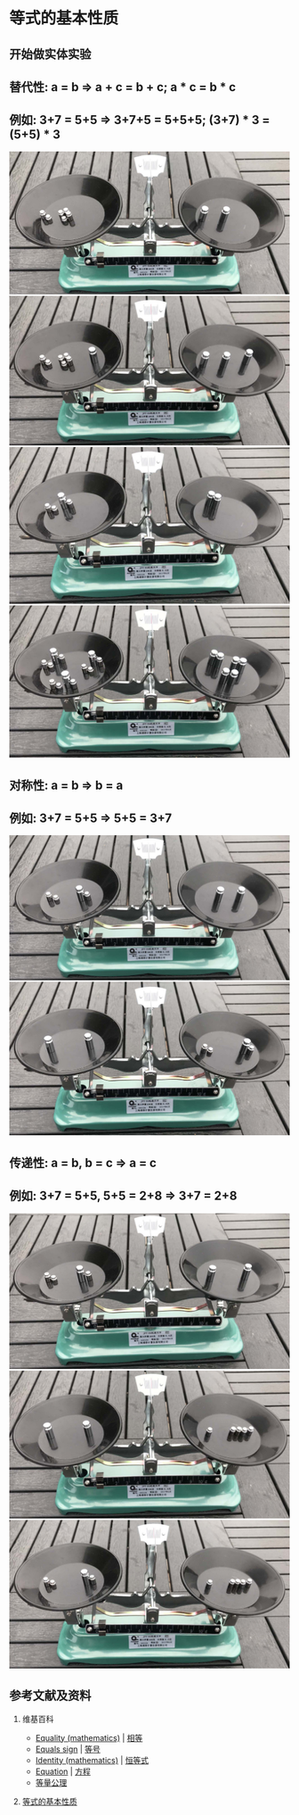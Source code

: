 # 等式的基本性质

## 开始做实体实验

## 替代性: a = b => a + c = b + c; a * c = b * c 
## 例如: 3+7 = 5+5 => 3+7+5 = 5+5+5; (3+7) * 3 = (5+5) * 3

![](/images/数系/等式的基本性质和移项变号法则/等式的基本性质/1a1.jpg)
![](/images/数系/等式的基本性质和移项变号法则/等式的基本性质/1a2.jpg)
![](/images/数系/等式的基本性质和移项变号法则/等式的基本性质/1a3.jpg)
![](/images/数系/等式的基本性质和移项变号法则/等式的基本性质/1a4.jpg)

## 对称性: a = b => b = a
## 例如: 3+7 = 5+5 => 5+5 = 3+7

![](/images/数系/等式的基本性质和移项变号法则/等式的基本性质/2a1.jpg)
![](/images/数系/等式的基本性质和移项变号法则/等式的基本性质/2a2.jpg)

## 传递性: a = b, b = c => a = c
## 例如: 3+7 = 5+5, 5+5 = 2+8 => 3+7 = 2+8 

![](/images/数系/等式的基本性质和移项变号法则/等式的基本性质/3a1.jpg)
![](/images/数系/等式的基本性质和移项变号法则/等式的基本性质/3a2.jpg)
![](/images/数系/等式的基本性质和移项变号法则/等式的基本性质/3a3.jpg)

## 参考文献及资料

1. 维基百科
	- [Equality (mathematics)](https://en.wikipedia.org/wiki/Equality_(mathematics)) | [相等](https://zh.wikipedia.org/wiki/%E7%9B%B8%E7%AD%89) 
	- [Equals sign](https://en.wikipedia.org/wiki/Equals_sign) | [等号](https://zh.wikipedia.org/wiki/%E7%AD%89%E5%8F%B7) 
	- [Identity (mathematics)](https://en.wikipedia.org/wiki/Identity_(mathematics)) | [恒等式](https://zh.wikipedia.org/wiki/恒等式) 
	- [Equation](https://en.wikipedia.org/wiki/Equation) | [方程](https://zh.wikipedia.org/wiki/方程) 
	- [等量公理](https://zh.wikipedia.org/wiki/等量公理) 
	
2. [等式的基本性质](https://baike.baidu.com/item/%E7%AD%89%E5%BC%8F/3517693#2)

